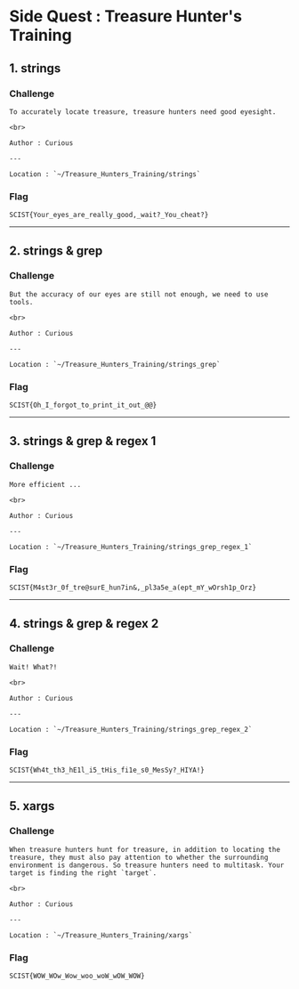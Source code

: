 # Side Quest : Treasure Hunter's Training

## 1. strings
### Challenge
```
To accurately locate treasure, treasure hunters need good eyesight.

<br>

Author : Curious

---

Location : `~/Treasure_Hunters_Training/strings`
```

### Flag
```
SCIST{Your_eyes_are_really_good,_wait?_You_cheat?}
```

---
## 2. strings & grep
### Challenge
```
But the accuracy of our eyes are still not enough, we need to use tools.

<br>

Author : Curious

---

Location : `~/Treasure_Hunters_Training/strings_grep`
```

### Flag
```
SCIST{Oh_I_forgot_to_print_it_out_@@}
```

---
## 3. strings & grep & regex 1
### Challenge
```
More efficient ...

<br>

Author : Curious

---

Location : `~/Treasure_Hunters_Training/strings_grep_regex_1`
```

### Flag
```
SCIST{M4st3r_0f_tre@surE_hun7in&,_pl3a5e_a(ept_mY_wOrsh1p_Orz}
```

---
## 4. strings & grep & regex 2
### Challenge
```
Wait! What?!

<br>

Author : Curious

---

Location : `~/Treasure_Hunters_Training/strings_grep_regex_2`
```

### Flag
```
SCIST{Wh4t_th3_hE1l_i5_tHis_fi1e_s0_MesSy?_HIYA!}
```

---
## 5. xargs
### Challenge
```
When treasure hunters hunt for treasure, in addition to locating the treasure, they must also pay attention to whether the surrounding environment is dangerous. So treasure hunters need to multitask. Your target is finding the right `target`.

<br>

Author : Curious

---

Location : `~/Treasure_Hunters_Training/xargs`
```

### Flag
```
SCIST{WOW_WOw_Wow_woo_woW_wOW_WOW}
```
